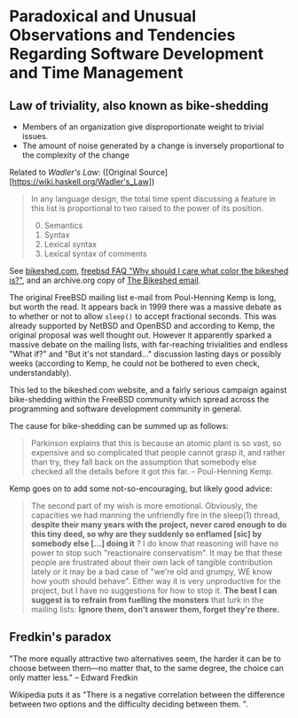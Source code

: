 # Paradoxical and Unusual Observations and Tendencies Regarding Software Development and Time Management

## **Law of triviality**, also known as **bike-shedding**
 - Members of an organization give disproportionate weight to trivial issues. 
 - The amount of noise generated by a change is inversely proportional to the complexity of the change

Related to *Wadler's Law*: ([Original Source][https://wiki.haskell.org/Wadler's_Law])

> In any language design, the total time spent discussing a feature in this list is proportional to two raised to the power of its position.
> 
> 0. Semantics
> 1. Syntax
> 2. Lexical syntax
> 3. Lexical syntax of comments

See [bikeshed.com](http://bikeshed.com/), [freebsd FAQ "Why should I care what color the bikeshed is?"](https://www.freebsd.org/doc/en_US.ISO8859-1/books/faq/misc.html#bikeshed-painting), and an archive.org copy of [The Bikeshed email](https://web.archive.org/web/20190222102122/http://phk.freebsd.dk/sagas/bikeshed.html).  

The original FreeBSD mailing list e-mail from Poul-Henning Kemp is long, but worth the read.  It appears back in 1999 there was a massive debate as to whether or not to allow `sleep()` to accept fractional seconds.  This was already supported by NetBSD and OpenBSD and according to Kemp, the original proposal was well thought out.  However it apparently sparked a massive debate on the mailing lists, with far-reaching trivialities and endless "What if?" and "But it's not standard…" discussion lasting days or possibly weeks (according to Kemp, he could not be bothered to even check, understandably).

This led to the bikeshed.com website, and a fairly serious campaign against bike-shedding within the FreeBSD community which spread across the programming and software development community in general.

The cause for bike-shedding can be summed up as follows:

> Parkinson explains that this is because an atomic plant is so vast, so expensive and so complicated that people cannot grasp it, and rather than try, they fall back on the assumption that somebody else checked all the details before it got this far.  – Poul-Henning Kemp.

Kemp goes on to add some not-so-encouraging, but likely good advice:

> The second part of my wish is more emotional.  Obviously, the capacities we had manning the unfriendly fire in the sleep(1) thread, **despite their many years with the project, never cared enough to do this tiny deed, so why are they suddenly so enflamed [sic] by somebody else [...] doing it** ?
> I do know that reasoning will have no power to stop such "reactionaire conservatism".  It may be that these people are frustrated about their own lack of tangible contribution lately or it may be a bad case of "we're old and grumpy, WE know how youth should behave".
> Either way it is very unproductive for the project, but I have no suggestions for how to stop it.  **The best I can suggest is to refrain from fuelling the monsters** that lurk in the mailing lists:  **Ignore them, don't answer them, forget they're there.**

## Fredkin's paradox

"The more equally attractive two alternatives seem, the harder it can be to choose between them—no matter that, to the same degree, the choice can only matter less." – Edward Fredkin

Wikipedia puts it as "There is a negative correlation between the difference between two options and the difficulty deciding between them. ".
